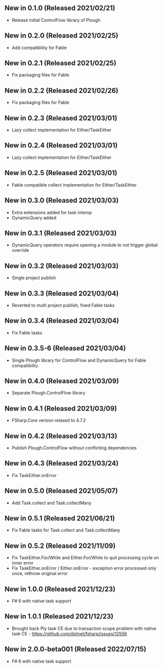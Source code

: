 ## New in 0.1.0 (Released 2021/02/21)
* Release initial ControlFlow library of Plough

## New in 0.2.0 (Released 2021/02/25)
* Add compatibility for Fable

## New in 0.2.1 (Released 2021/02/25)
* Fix packaging files for Fable

## New in 0.2.2 (Released 2021/02/26)
* Fix packaging files for Fable

## New in 0.2.3 (Released 2021/03/01)
* Lazy collect implementation for Either/TaskEither

## New in 0.2.4 (Released 2021/03/01)
* Lazy collect implementation for Either/TaskEither

## New in 0.2.5 (Released 2021/03/01)
* Fable compatible collect implementation for Either/TaskEither

## New in 0.3.0 (Released 2021/03/03)
* Extra extensions added for task interop
* DynamicQuery added

## New in 0.3.1 (Released 2021/03/03)
* DynamicQuery operators require opening a module to not trigger global override

## New in 0.3.2 (Released 2021/03/03)
* Single project publish

## New in 0.3.3 (Released 2021/03/04)
* Reverted to multi project publish, fixed Fable tasks

## New in 0.3.4 (Released 2021/03/04)
* Fix Fable tasks

## New in 0.3.5-6 (Released 2021/03/04)
* Single Plough library for ControlFlow and DynamicQuery for Fable compatibility

## New in 0.4.0 (Released 2021/03/09)
* Separate Plough.ControlFlow library

## New in 0.4.1 (Released 2021/03/09)
* FSharp.Core version relaxed to 4.7.2

## New in 0.4.2 (Released 2021/03/13)
* Publish Plough.ControlFlow without conflicting dependencies

## New in 0.4.3 (Released 2021/03/24)
* Fix TaskEither.onError 

## New in 0.5.0 (Released 2021/05/07)
* Add Task.collect and Task.collectMany

## New in 0.5.1 (Released 2021/06/21)
* Fix Fable tasks for Task.collect and Task.collectMany

## New in 0.5.2 (Released 2021/11/09)
* Fix TaskEither.For/While and Either.For/While to quit processing cycle on inner error
* Fix TaskEither.onError / Either.onError - exception error processed only once, rethrow original error

## New in 1.0.0 (Released 2021/12/23)
* F# 6 with native task support

## New in 1.0.1 (Released 2021/12/23)
* Brought back Ply task CE due to transaction scope problem with native task CE - https://github.com/dotnet/fsharp/issues/12556


## New in 2.0.0-beta001 (Released 2022/07/15)
* F# 6 with native task support